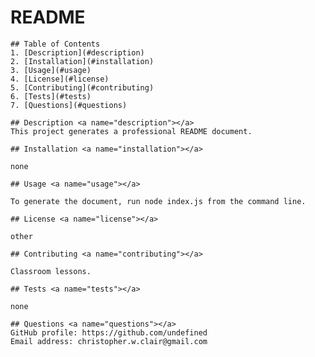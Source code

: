 # README

    ## Table of Contents
    1. [Description](#description)
    2. [Installation](#installation)
    3. [Usage](#usage)
    4. [License](#license)
    5. [Contributing](#contributing)
    6. [Tests](#tests)
    7. [Questions](#questions)
    
    ## Description <a name="description"></a>
    This project generates a professional README document.
    
    ## Installation <a name="installation"></a>

    none
    
    ## Usage <a name="usage"></a>

    To generate the document, run node index.js from the command line.
    
    ## License <a name="license"></a>

    other
    
    ## Contributing <a name="contributing"></a>

    Classroom lessons.
    
    ## Tests <a name="tests"></a>
    
    none

    ## Questions <a name="questions"></a>
    GitHub profile: https://github.com/undefined   
    Email address: christopher.w.clair@gmail.com